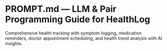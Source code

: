 # PROMPT.md — LLM & Pair Programming Guide for HealthLog

Comprehensive health tracking with symptom logging, medication reminders, doctor appointment scheduling, and health trend analysis with AI insights.
